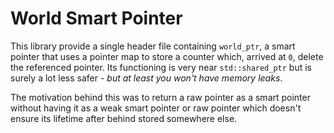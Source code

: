 # World Smart Pointer
This library provide a single header file containing `world_ptr`, a smart pointer that uses a pointer map to store a counter which, arrived at `0`, delete the referenced pointer. Its functioning is very near `std::shared_ptr` but is surely a lot less safer *- but at least you won't have memory leaks*.

The motivation behind this was to return a raw pointer as a smart pointer without having it as a weak smart pointer or raw pointer which doesn't ensure its lifetime after behind stored somewhere else.

